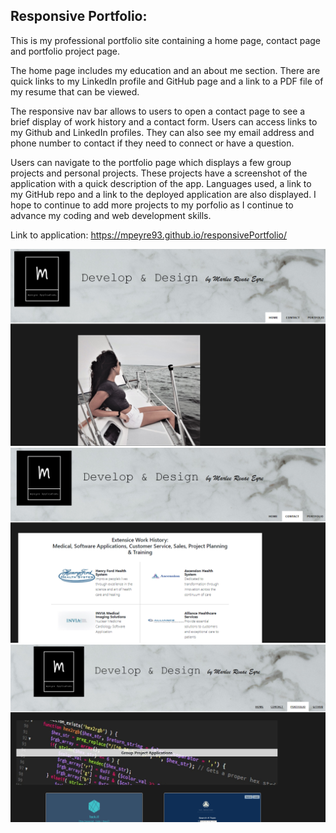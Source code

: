 ## Responsive Portfolio:

This is my professional portfolio site containing a home page, contact page and portfolio project page.

The home page includes my education and an about me section. There are quick links to my LinkedIn profile and GitHub page and a link to a PDF file of my resume that can be viewed.

The responsive nav bar allows to users to open a contact page to see a brief display of work history and a contact form. Users can access links to my Github and LinkedIn profiles. They can also see my email address and phone number to contact if they need to connect or have a question.

Users can navigate to the portfolio page which displays a few group projects and personal projects. These projects have a screenshot of the application with a quick description of the app. Languages used, a link to my GitHub repo and a link to the deployed application are also displayed. I hope to continue to add more projects to my porfolio as I continue to advance my coding and web development skills.


Link to application: https://mpeyre93.github.io/responsivePortfolio/ 

![portfolioImages](/Images/homepagescreenshot.png?raw=true)
![portfolioImages](/Images/contactpagescreenshot.png?raw=true)
![portfolioImages](/Images/portfolioscreenshot.png?raw=true)









